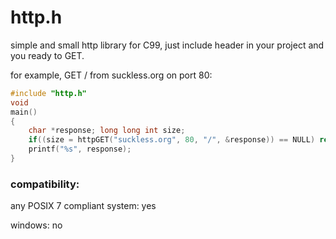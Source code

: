 # http.h
simple and small http library for C99,
just include header in your project and you ready to GET.

for example, GET / from suckless.org on port 80:
```c
#include "http.h"
void
main()
{
    char *response; long long int size;
    if((size = httpGET("suckless.org", 80, "/", &response)) == NULL) return -1;
    printf("%s", response);
}
```
### compatibility:
any POSIX 7 compliant system: yes

windows: no
